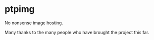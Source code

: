 ptpimg
======

No nonsense image hosting.

Many thanks to the many people who have brought the project this far.
